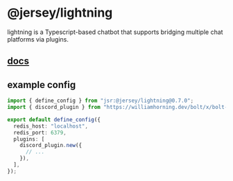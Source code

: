 # @jersey/lightning

lightning is a Typescript-based chatbot that supports bridging multiple chat platforms via plugins.

## [docs](https://williamhorning.dev/bolt)
## example config

```ts
import { define_config } from "jsr:@jersey/lightning@0.7.0";
import { discord_plugin } from "https://williamhorning.dev/bolt/x/bolt-discord/0.7.0/mod.ts";

export default define_config({
  redis_host: "localhost",
  redis_port: 6379,
  plugins: [
    discord_plugin.new({
      // ...
    }),
  ],
});
```
